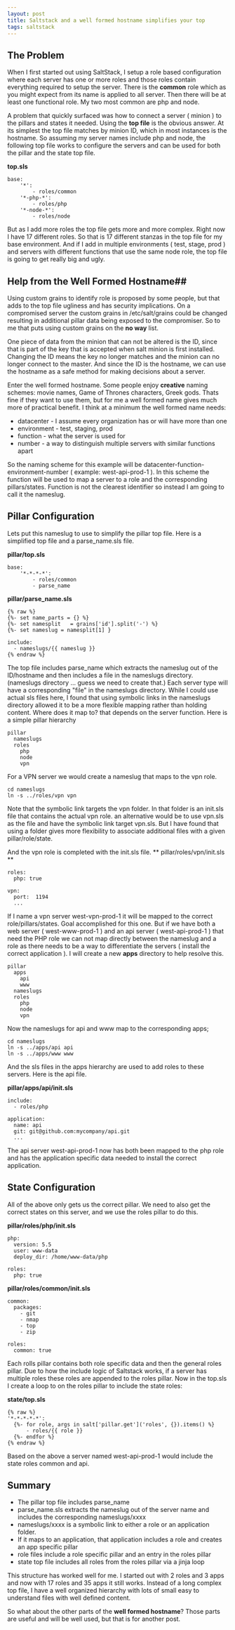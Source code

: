 ```yaml
---
layout: post
title: Saltstack and a well formed hostname simplifies your top
tags: saltstack
---
```


## The Problem ##
When I first started out using SaltStack, I setup a role based configuration where each server has one or more roles and those roles contain everything required to setup the server.  There is the **common** role which as you might expect from its name is applied to all server.  Then there will be at least one functional role.  My two most common are php and node.

A problem that quickly surfaced was how to connect a server ( minion ) to the pillars and states it needed.   Using the **top file** is the obvious answer. At its simplest the top file matches by minion ID, which in most instances is the hostname. So assuming my server names include php and node, the following top file works to configure the servers and can be used for both the pillar and the state top file.

**top.sls**

```
base:
    '*':
        - roles/common
    '*-php-*':
        - roles/php
    '*-node-*':
        - roles/node
```

But as I add more roles the top file gets more and more complex.   Right now I have 17 different roles.   So that is 17 different stanzas in the top file for my base environment.  And if I add in multiple environments ( test, stage, prod ) and servers with different functions that use the same node role, the top file is going to get really big and ugly.

## Help from the Well Formed Hostname##

Using custom grains to identify role is proposed by some people, but that adds to the top file ugliness and has security implications.  On a compromised server the custom grains in /etc/salt/grains could be changed resulting in additional pillar data being exposed to the compromiser.  So to me that puts using custom grains on the **no way** list.

One piece of data from the minion that can not be altered is the ID, since that is part of the key that is accepted when salt minion is first installed.   Changing the ID means the key no longer matches and the minion can no longer connect to the master.  And since the ID is the hostname, we can use the hostname as a safe method for making decisions about a server.

Enter the well formed hostname.  Some people enjoy **creative** naming schemes: movie names, Game of Thrones characters, Greek gods.   Thats fine if they want to use them, but for me a well formed name gives much more of practical benefit.  I think at a minimum the well formed name needs:

* datacenter - I assume every organization has or will have more than one
* environment - test, staging, prod
* function - what the server is used for
* number - a way to distinguish multiple servers with similar functions apart

So the naming scheme for this example will be  datacenter-function-environment-number ( example: west-api-prod-1 ).  In this scheme the function will be used to map a server to a role and the corresponding pillars/states.  Function is not the clearest identifier so instead I am going to call it the nameslug.

## Pillar Configuration ##
Lets put this nameslug to use to simplify the pillar top file.  Here is a simplified top file and a parse_name.sls file.

**pillar/top.sls**

```
base:
    '*-*-*-*':
        - roles/common
        - parse_name
```

**pillar/parse_name.sls**

```
{% raw %}
{%- set name_parts = {} %}
{%- set namesplit   = grains['id'].split('-') %}
{%- set nameslug = namesplit[1] }

include:
  - nameslugs/{{ nameslug }}
{% endraw %}
```

The top file includes parse_name which extracts the nameslug out of the ID/hostname and then includes a file in the nameslugs directory.  (nameslugs directory ... guess we need to create that.)   Each server type will have a corresponding "file" in the nameslugs directory.   While I could use actual sls files here, I found that using symbolic links in the nameslugs directory allowed it to be a more flexible mapping rather than holding content.  Where does it map to?  that depends on the server function.   Here is a simple pillar hierarchy

```
pillar
  nameslugs
  roles
    php
    node
    vpn
```

For a VPN server we would create a nameslug that maps to the vpn role.

```
cd nameslugs
ln -s ../roles/vpn vpn
```

Note that the symbolic link targets the vpn folder.  In that folder is an init.sls file that contains the actual vpn role. an alternative would be to use vpn.sls as the file and have the symbolic link target vpn.sls.  But I have found that using a folder gives more flexibility to associate additional files with a given pillar/role/state.

And the vpn role is completed with the init.sls file.
** pillar/roles/vpn/init.sls **

```
roles:
  php: true

vpn:
  port:  1194
  ...

```

If I name a vpn server west-vpn-prod-1 it will be mapped to the correct role/pillars/states.  Goal accomplished for this one.  But if we have both a web server ( west-www-prod-1 ) and an api server ( west-api-prod-1 ) that need the PHP role we can not map directly between the nameslug and a role as there needs to be a way to differentiate the servers ( install the correct application ).  I will create a new **apps** directory to help resolve this.

```
pillar
  apps
    api
    www
  nameslugs
  roles
    php
    node
    vpn
```

Now the nameslugs for api and www map to the corresponding apps;

```
cd nameslugs
ln -s ../apps/api api
ln -s ../apps/www www
```

And the sls files in the apps hierarchy are used to add roles to these servers.  Here is the api file.

**pillar/apps/api/init.sls**

```
include:
  - roles/php

application:
  name: api
  git: git@github.com:mycompany/api.git
  ...
```

The api server west-api-prod-1 now has both been mapped to the php role and has the application specific data needed to install the correct application.

## State Configuration ##

All of the above only gets us the correct pillar.  We need to also get the correct states on this server, and we use the roles pillar to do this.

**pillar/roles/php/init.sls**

```
php:
  version: 5.5
  user: www-data
  deploy_dir: /home/www-data/php

roles:
  php: true
```

**pillar/roles/common/init.sls**

```
common:
  packages:
    - git
    - nmap
    - top
    - zip

roles:
  common: true
```

Each rolls pillar contains both role specific data and then the general roles pillar.  Due to how the include logic of Saltstack works, if a server has multiple roles these roles are appended to the roles pillar.  Now in the top.sls I create a loop to on the roles pillar to include the state roles:

**state/top.sls**

```
{% raw %}
'*-*-*-*-*':
  {%- for role, args in salt['pillar.get']('roles', {}).items() %}
      - roles/{{ role }}
  {%- endfor %}
{% endraw %}
```

Based on the above a server named west-api-prod-1 would include the state roles common and api.

## Summary ##

* The pillar top file includes parse_name
* parse_name.sls extracts the nameslug out of the server name and includes the corresponding nameslugs/xxxx
* nameslugs/xxxx is a symbolic link to either a role or an application folder.
* If it maps to an application, that application includes a role and creates an app specific pillar
* role files include a role specific pillar and an entry in the roles pillar
* state top file includes all roles from the roles pillar via a jinja loop

This structure has worked well for me.  I started out with 2 roles and 3 apps and now with 17 roles and 35 apps it still works.  Instead of a long complex top file, I have a well organized hierarchy with lots of small easy to understand files with well defined content.  

So what about the other parts of the **well formed hostname**? Those parts are useful and will be well used, but that is for another post.
